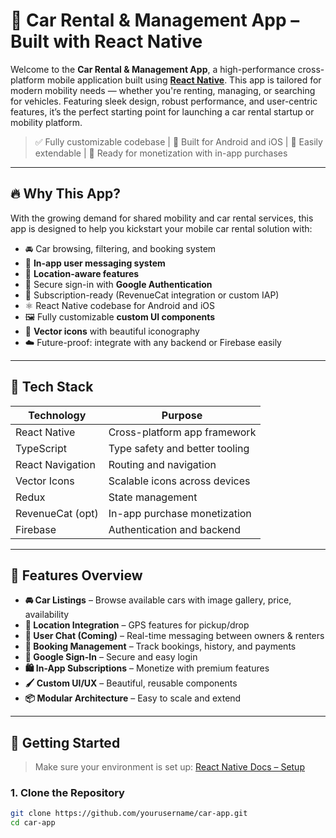 # 🚗 Car Rental & Management App – Built with React Native

Welcome to the **Car Rental & Management App**, a high-performance cross-platform mobile application built using [**React Native**](https://reactnative.dev). This app is tailored for modern mobility needs — whether you're renting, managing, or searching for vehicles. Featuring sleek design, robust performance, and user-centric features, it’s the perfect starting point for launching a car rental startup or mobility platform.

> ✅ Fully customizable codebase | 📱 Built for Android and iOS | 🧩 Easily extendable | 🛒 Ready for monetization with in-app purchases

---

## 🔥 Why This App?

With the growing demand for shared mobility and car rental services, this app is designed to help you kickstart your mobile car rental solution with:

- 🚘 Car browsing, filtering, and booking system
- 💬 **In-app user messaging system**
- 🎯 **Location-aware features**
- 🔐 Secure sign-in with **Google Authentication**
- 🛒 Subscription-ready (RevenueCat integration or custom IAP)
- ⚛️ React Native codebase for Android and iOS
- 🖼️ Fully customizable **custom UI components**
- 🎨 **Vector icons** with beautiful iconography
- ☁️ Future-proof: integrate with any backend or Firebase easily

---

## 📲 Tech Stack

| Technology       | Purpose                        |
| ---------------- | ------------------------------ |
| React Native     | Cross-platform app framework   |
| TypeScript       | Type safety and better tooling |
| React Navigation | Routing and navigation         |
| Vector Icons     | Scalable icons across devices  |
| Redux            | State management               |
| RevenueCat (opt) | In-app purchase monetization   |
| Firebase         | Authentication and backend     |

---

## 🧩 Features Overview

- **🚘 Car Listings** – Browse available cars with image gallery, price, availability
- **📍 Location Integration** – GPS features for pickup/drop
- **💬 User Chat (Coming)** – Real-time messaging between owners & renters
- **🧾 Booking Management** – Track bookings, history, and payments
- **🔐 Google Sign-In** – Secure and easy login
- **🛍️ In-App Subscriptions** – Monetize with premium features
- **🖌️ Custom UI/UX** – Beautiful, reusable components
- **📦 Modular Architecture** – Easy to scale and extend

---

## 🚀 Getting Started

> Make sure your environment is set up: [React Native Docs – Setup](https://reactnative.dev/docs/environment-setup)

### 1. Clone the Repository

```bash
git clone https://github.com/yourusername/car-app.git
cd car-app
```
